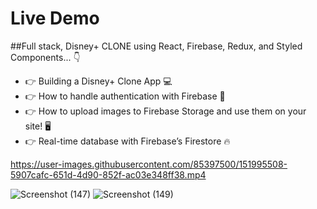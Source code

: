 # Live Demo


##Full stack, Disney+ CLONE using React, Firebase, Redux, and Styled Components... 👇

- 👉 Building a Disney+ Clone App 💻
- 👉 How to handle authentication with Firebase 🔑
- 👉 How to upload images to Firebase Storage and use them on your site! 🖥️
- 👉 Real-time database with Firebase’s Firestore 🔥

https://user-images.githubusercontent.com/85397500/151995508-5907cafc-651d-4d90-852f-ac03e348ff38.mp4


![Screenshot (147)](https://user-images.githubusercontent.com/85397500/151995435-eb7981a8-63d9-4f89-9121-ebba3b9f6307.png)
![Screenshot (149)](https://user-images.githubusercontent.com/85397500/151995482-a5ff7dd3-b85a-4408-a8a7-eb00704de83f.png)
